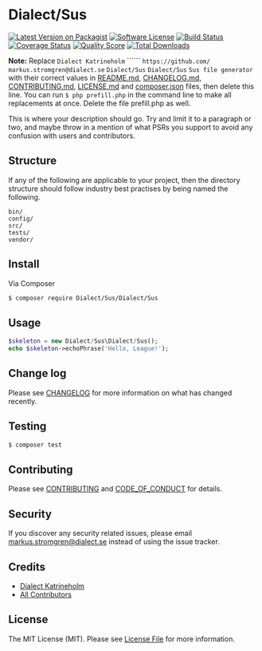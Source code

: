 # Dialect/Sus

[![Latest Version on Packagist][ico-version]][link-packagist]
[![Software License][ico-license]](LICENSE.md)
[![Build Status][ico-travis]][link-travis]
[![Coverage Status][ico-scrutinizer]][link-scrutinizer]
[![Quality Score][ico-code-quality]][link-code-quality]
[![Total Downloads][ico-downloads]][link-downloads]

**Note:** Replace ```Dialect Katrineholm``` `````` ```https://github.com/``` ```markus.stromgren@dialect.se``` ```Dialect/Sus``` ```Dialect/Sus``` ```Sus file generator``` with their correct values in [README.md](README.md), [CHANGELOG.md](CHANGELOG.md), [CONTRIBUTING.md](CONTRIBUTING.md), [LICENSE.md](LICENSE.md) and [composer.json](composer.json) files, then delete this line. You can run `$ php prefill.php` in the command line to make all replacements at once. Delete the file prefill.php as well.

This is where your description should go. Try and limit it to a paragraph or two, and maybe throw in a mention of what
PSRs you support to avoid any confusion with users and contributors.

## Structure

If any of the following are applicable to your project, then the directory structure should follow industry best practises by being named the following.

```
bin/        
config/
src/
tests/
vendor/
```


## Install

Via Composer

``` bash
$ composer require Dialect/Sus/Dialect/Sus
```

## Usage

``` php
$skeleton = new Dialect/Sus\Dialect/Sus();
echo $skeleton->echoPhrase('Hello, League!');
```

## Change log

Please see [CHANGELOG](CHANGELOG.md) for more information on what has changed recently.

## Testing

``` bash
$ composer test
```

## Contributing

Please see [CONTRIBUTING](CONTRIBUTING.md) and [CODE_OF_CONDUCT](CODE_OF_CONDUCT.md) for details.

## Security

If you discover any security related issues, please email markus.stromgren@dialect.se instead of using the issue tracker.

## Credits

- [Dialect Katrineholm][link-author]
- [All Contributors][link-contributors]

## License

The MIT License (MIT). Please see [License File](LICENSE.md) for more information.

[ico-version]: https://img.shields.io/packagist/v/Dialect/Sus/Dialect/Sus.svg?style=flat-square
[ico-license]: https://img.shields.io/badge/license-MIT-brightgreen.svg?style=flat-square
[ico-travis]: https://img.shields.io/travis/Dialect/Sus/Dialect/Sus/master.svg?style=flat-square
[ico-scrutinizer]: https://img.shields.io/scrutinizer/coverage/g/Dialect/Sus/Dialect/Sus.svg?style=flat-square
[ico-code-quality]: https://img.shields.io/scrutinizer/g/Dialect/Sus/Dialect/Sus.svg?style=flat-square
[ico-downloads]: https://img.shields.io/packagist/dt/Dialect/Sus/Dialect/Sus.svg?style=flat-square

[link-packagist]: https://packagist.org/packages/Dialect/Sus/Dialect/Sus
[link-travis]: https://travis-ci.org/Dialect/Sus/Dialect/Sus
[link-scrutinizer]: https://scrutinizer-ci.com/g/Dialect/Sus/Dialect/Sus/code-structure
[link-code-quality]: https://scrutinizer-ci.com/g/Dialect/Sus/Dialect/Sus
[link-downloads]: https://packagist.org/packages/Dialect/Sus/Dialect/Sus
[link-author]: https://github.com/
[link-contributors]: ../../contributors

